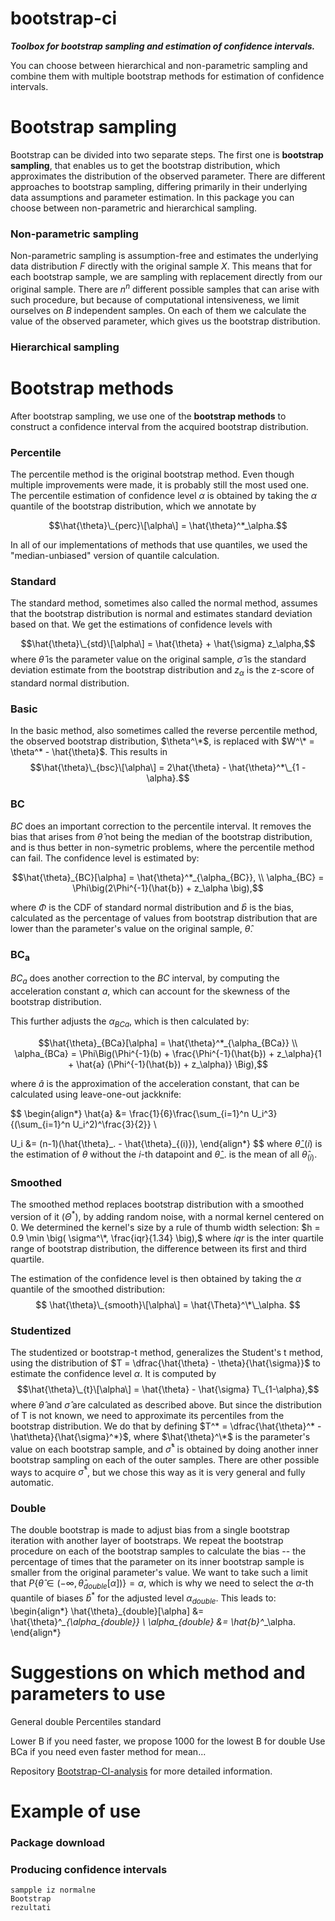 # bootstrap-ci

***Toolbox for bootstrap sampling and estimation of confidence intervals.***

You can choose between hierarchical and non-parametric sampling and combine them 
with multiple bootstrap methods for estimation of confidence intervals. 

# Bootstrap sampling
Bootstrap can be divided into two separate steps. The first one is **bootstrap sampling**, that enables us to get the 
bootstrap distribution, which approximates the distribution of the observed parameter. 
There are different approaches to bootstrap sampling, differing primarily in their underlying data assumptions and 
parameter estimation. In this package you can choose between non-parametric and hierarchical sampling. 

### Non-parametric sampling
Non-parametric sampling is assumption-free and estimates the underlying data distribution $F$ directly with 
the original sample $X$. 
This means that for each bootstrap sample, we are sampling with replacement directly from our original sample. 
There are $n^n$ different possible samples that can arise with such procedure, but because of computational 
intensiveness, we limit ourselves on $B$ independent samples. 
On each of them we calculate the value of the observed parameter, which gives us the bootstrap distribution.

### Hierarchical sampling

# Bootstrap methods
After bootstrap sampling, we use one of the **bootstrap methods** to construct a confidence interval from the acquired 
bootstrap distribution. 

### Percentile
The percentile method is the original bootstrap method. 
Even though multiple improvements were made, it is probably still the most used one.
The percentile estimation of confidence level $\alpha$ is obtained by taking the $\alpha$ quantile of the bootstrap 
distribution, which we annotate by 

$$\hat{\theta}\_{perc}\[\alpha\] = \hat{\theta}^*_\alpha.$$

In all of our implementations of methods that use quantiles, we used the "median-unbiased" version of quantile calculation.

### Standard
The standard method, sometimes also called the normal method, assumes that the bootstrap distribution is normal and 
estimates standard deviation based on that. We get the estimations of confidence levels with

$$\hat{\theta}\_{std}\[\alpha\] = \hat{\theta} + \hat{\sigma} z_\alpha,$$
where $\hat{\theta}$ is the parameter value on the original sample, $\hat{\sigma}$ is the standard deviation estimate 
from the bootstrap distribution and $z_\alpha$ is the z-score of standard normal distribution.

### Basic
In the basic method, also sometimes called the reverse percentile method, the observed bootstrap distribution, 
$\theta^\*$, is replaced with $W^\* = \theta^* - \hat{\theta}$. This results in 
$$\hat{\theta}\_{bsc}\[\alpha\] = 2\hat{\theta} - \hat{\theta}^*\_{1 - \alpha}.$$


### BC
$BC$ does an important correction to the percentile interval. It removes the bias that arises from $\hat{\theta}$ not being the median of the bootstrap distribution, and is thus better in non-symetric problems, where the percentile method can fail.
The confidence level is estimated by:

```math
\hat{\theta}_{BC}[\alpha] = \hat{\theta}^*_{\alpha_{BC}}, \\

\alpha_{BC} = \Phi\big(2\Phi^{-1}(\hat{b}) + z_\alpha \big),
```
where $\Phi$ is the CDF of standard normal distribution and $\hat{b}$ is the bias, calculated as the percentage of values from bootstrap distribution that are lower than the parameter's value on the original sample, $\hat{\theta}$.

### BC<sub>a</sub>
$BC_a$ does another correction to the $BC$ interval, by computing the acceleration constant $a$, which can account for the skewness of the bootstrap distribution.

This further adjusts the $\alpha_{BCa}$, which is then calculated by:
```math
\hat{\theta}_{BCa}[\alpha] = \hat{\theta}^*_{\alpha_{BCa}} \\

\alpha_{BCa} = \Phi\Big(\Phi^{-1}(b) + \frac{\Phi^{-1}(\hat{b}) + z_\alpha}{1 + \hat{a} (\Phi^{-1}(\hat{b}) + z_\alpha)} \Big),
```
where $\hat{a}$ is the approximation of the acceleration constant, that can be calculated using leave-one-out jackknife:

$$
\begin{align*}
\hat{a} &= \frac{1}{6}\frac{\sum_{i=1}^n U_i^3}{(\sum_{i=1}^n U_i^2)^\frac{3}{2}} \\

U_i &= (n-1)(\hat{\theta}\_. - \hat{\theta}\_{(i)}),
\end{align*}
$$
where $\hat{\theta}\_{(i)}$ is the estimation of $\theta$ without the $i$-th datapoint and $\hat{\theta}\_.$ is the mean 
of all $\hat{\theta}_{(i)}$.

### Smoothed
The smoothed method replaces bootstrap distribution with a smoothed version of it ($\Theta^*$), by adding random noise, 
with a normal kernel centered on 0. 
We determined the kernel's size by a rule of thumb width selection: 
$h = 0.9 \min \big( \sigma^\*, \frac{iqr}{1.34} \big),$
where $iqr$ is the inter quartile range of bootstrap distribution, the difference between its first and third quartile.

The estimation of the confidence level is then obtained by taking the $\alpha$ quantile of the smoothed distribution:
$$ \hat{\theta}\_{smooth}\[\alpha\] = \hat{\Theta}^\*\_\alpha. $$

### Studentized
The studentized or bootstrap-t method, generalizes the Student's t method, using the distribution of $T = \dfrac{\hat{\theta} - \theta}{\hat{\sigma}}$ to estimate the confidence level $\alpha$.
It is computed by
$$\hat{\theta}\_{t}\[\alpha\] = \hat{\theta} - \hat{\sigma} T\_{1-\alpha},$$
where $\hat{\theta}$ and $\hat{\sigma}$ are calculated as described above.
But since the distribution of T is not known, we need to approximate its percentiles from the bootstrap distribution.
We do that by defining $T^* = \dfrac{\hat{\theta}^* - \hat\theta}{\hat{\sigma}^*}$, where $\hat{\theta}^\*$ is the parameter's value on each bootstrap sample, and $\hat{\sigma}^*$ is obtained by doing another inner bootstrap sampling on each of the outer samples. There are other possible ways to acquire $\hat{\sigma}^*$, but we chose this way as it is very general and fully automatic.

### Double
The double bootstrap is made to adjust bias from a single bootstrap iteration with another layer of bootstraps.
We repeat the bootstrap procedure on each of the bootstrap samples to calculate the bias -- the percentage of times that the parameter on its inner bootstrap sample is smaller from the original parameter's value. We want to take such a limit that $P \{\hat{\theta} \in (-\infty, \hat{\theta}_{double}[\alpha])\} = \alpha$, which is why we need to select the $\alpha$-th quantile of biases $\hat{b}^*$ for the adjusted level $\alpha_{double}$. This leads to:
\begin{align*}
\hat{\theta}\_{double}\[\alpha\] &= \hat{\theta}^*\_{\alpha\_{double}} \\ 
\alpha_{double} &= \hat{b}^*_\alpha.
\end{align*}


# Suggestions on which method and parameters to use
General double
Percentiles standard

Lower B if you need faster, we propose 1000 for the lowest B for double
Use BCa if you need even faster method for mean...

Repository [Bootstrap-CI-analysis](https://github.com/zrimseku/Bootstrap-CI-analysis) for more detailed information.

# Example of use

### Package download


### Producing confidence intervals

```
sampple iz normalne
Bootstrap
rezultati

```
